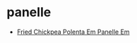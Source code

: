 # panelle

 * [Fried Chickpea Polenta Em Panelle Em](index/f/fried-chickpea-polenta-em-panelle-em-241707.json)
